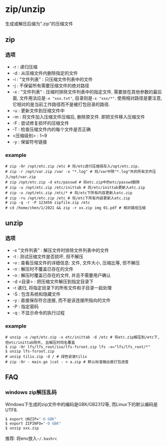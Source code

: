 # zip/unzip
生成或解压后缀为".zip"的压缩文件

## zip

### 选项
- -r : 递归压缩
- -d : 从压缩文件内删除指定的文件
- -i : "文件列表" : 只压缩文件列表中的文件
- -j : 不保留所有需要压缩文件的绝对路径
- -x : "文件列表" : 压缩时排除文件列表中的指定文件, 需要放在其他参数的最后面, 文件用法应是`-x "xxx.txt"`, 目录则是`-x "xxx/*"`. 使用相对路径是要注意, 它相对的是当前工作路径而不是被打包目录的路径.
- -u : 更新文件到压缩文件中
- -m : 将文件加入压缩文件压缩后, 删除原文件. 即把文件移入压缩文件
- -F : 尝试修复损坏的压缩文件
- -T : 检查压缩文件内的每个文件是否正确
- <压缩级别> : 1~9
- -y : 保留符号链接

### example
```
# zip -9r /opt/etc.zip /etc # 将/etc进行压缩保存入/opt/etc.zip.
# zip -r /opt/var.zip /var -x "*.log" # 将/var中除"*.log"外的所有文件压入/opt/var.zip
# zip /opt/etc.zip -d etc/passwd # 将etc.zip中的etc/passwd删除
# zip -u /opt/etc.zip /etc/inittab # 将/etc/inittab更新入etc.zip
# zip -u /opt/etc.zip /etc/* # 将/etc下所有内容更新入etc.zip
# zip -ru /opt/etc.zip /etc # 将/etc下所有内容更新入etc.zip
# zip -q -r -P 123456 zipfile.zip /etc
# cd /home/chen/1/2021 && zip -r xx.zip img 01.pdf # 相对路径压缩
```

## unzip
### 选项
- -x "文件列表" : 解压文件时排除文件列表中的文件
- -t : 测试压缩文件是否损坏, 但不解压
- -v : 查看压缩文件的详细信息: 文件, 文件大小, 压缩比等, 但不解压
- -n : 解压时不覆盖已存在的文件
- -o : 解压时覆盖已存在的文件, 并且不需要用户确认
- -d <目录> : 把压缩文件解压到指定目录下
- -r 递归, 将指定目录下的所有文件和子目录一起处理
- -S : 包含系统和隐藏文件
- -y : 直接保存符合连接, 而不是该连接所指向的文件
- -P : 指定密码
- -q : 不显示命令的执行过程

### example
```
# unzip -o /opt/etc.zip -x etc/inittab -d /etc # 将etc.zip解压到/etc下, 但etc/inittab除外, 且解压时同名覆盖
$ zip -9r lfs/lfs_root/iso/lfs-fsroot.zip lfs -x="lfs/lfs_root/*"
$ unzip lfs-fsroot.zip
# unzip tilix.zip -d / # 绿色安装tilix
# zip -9r - main.go |cat - > a.zip # 默认标准输出是打包进度
```

## FAQ
### windows zip解压乱码
Windows下生成的zip文件中的编码是GBK/GB2312等, 而Linux下的默认编码是UTF8.

```bash
$ export UNZIP="-O GBK"
$ export ZIPINFO="-O GBK"
$ unzip xxx.zip
```

推荐: 将env放入`~/.bashrc`